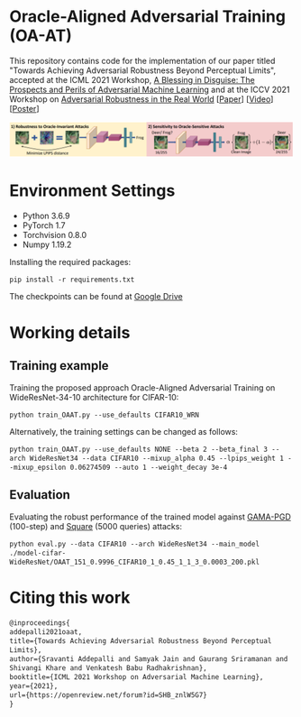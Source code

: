 # Oracle-Aligned Adversarial Training (OA-AT)

This repository contains code for the implementation of our paper titled "Towards Achieving Adversarial Robustness Beyond Perceptual Limits", accepted at the ICML 2021 Workshop, [A Blessing in Disguise: The Prospects and Perils of Adversarial Machine Learning](https://advml-workshop.github.io/icml2021/) and at the ICCV 2021 Workshop on [Adversarial Robustness in the Real World](https://iccv21-adv-workshop.github.io/) [[Paper](https://openreview.net/pdf?id=SHB_znlW5G7)] [[Video](https://iccv21-adv-workshop.github.io/videos/15.mp4)] [[Poster](https://iccv21-adv-workshop.github.io/posters/15.pdf)]

![plot](./OAAT.png)

 # Environment Settings 
* Python 3.6.9
* PyTorch 1.7
* Torchvision 0.8.0
* Numpy 1.19.2

Installing the required packages:
```
pip install -r requirements.txt
```

The checkpoints can be found at [Google Drive](https://drive.google.com/drive/u/3/folders/14uZoWixUUSGmF5vl-O6ZBIcAJghDaoyd)
# Working  details
## Training example

Training the proposed approach Oracle-Aligned Adversarial Training on WideResNet-34-10 architecture for CIFAR-10:
```
python train_OAAT.py --use_defaults CIFAR10_WRN
```
Alternatively, the training settings can be changed as follows:
```
python train_OAAT.py --use_defaults NONE --beta 2 --beta_final 3 --arch WideResNet34 --data CIFAR10 --mixup_alpha 0.45 --lpips_weight 1 --mixup_epsilon 0.06274509 --auto 1 --weight_decay 3e-4 
```
## Evaluation

Evaluating the robust performance of the trained model against [GAMA-PGD](https://github.com/val-iisc/GAMA-GAT) (100-step) and [Square](https://github.com/max-andr/square-attack) (5000 queries) attacks: 

```
python eval.py --data CIFAR10 --arch WideResNet34 --main_model ./model-cifar-WideResNet/OAAT_151_0.9996_CIFAR10_1_0.45_1_1_3_0.0003_200.pkl

```
# Citing this work
```
@inproceedings{
addepalli2021oaat,
title={Towards Achieving Adversarial Robustness Beyond Perceptual Limits},
author={Sravanti Addepalli and Samyak Jain and Gaurang Sriramanan and Shivangi Khare and Venkatesh Babu Radhakrishnan},
booktitle={ICML 2021 Workshop on Adversarial Machine Learning},
year={2021},
url={https://openreview.net/forum?id=SHB_znlW5G7}
}
```
